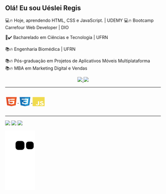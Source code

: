 
## Olá! Eu sou Uéslei Regis

 💻🔥 Hoje, aprendendo HTML, CSS e JavaScript. | UDEMY
 💻🔥 Bootcamp Carrefour Web Developer | DIO
 
🔧✔️ Bacharelado em Ciências e Tecnologia | UFRN <br>

📚🔥 Engenharia Biomédica | UFRN <br>

📚🔥 Pós-graduação em Projetos de Aplicativos Móveis Multiplataforma <br> 
📚🔥 MBA em Marketing Digital e Vendas <br> 

<div align="center">
  <a href="https://github.com/uesleiregis">
  <img height="180em" src="https://github-readme-stats.vercel.app/api?username=uesleiregis&show_icons=true&theme=white&include_all_commits=true&count_private=true"/>
  <img height="180em" src="https://github-readme-stats.vercel.app/api/top-langs/?username=uesleiregis&layout=compact&langs_count=7&theme=white"/>
</div>
  
<hr>
  
<div style="display: inline_block;"><br>
  
  <img align="center" alt="Rafa-HTML" height="30" width="40" src="https://raw.githubusercontent.com/devicons/devicon/master/icons/html5/html5-original.svg">
  <img align="center" alt="Rafa-CSS" height="30" width="40" src="https://raw.githubusercontent.com/devicons/devicon/master/icons/css3/css3-original.svg">
  <img align="center" alt="Rafa-Js" height="30" width="40" src="https://raw.githubusercontent.com/devicons/devicon/master/icons/javascript/javascript-plain.svg">

</div>
  



<div> 
    <br>
  <hr>

  <a href="https://instagram.com/uesleiregis" target="_blank"><img src="https://img.shields.io/badge/-Instagram-%23E4405F?style=for-the-badge&logo=instagram&logoColor=white" target="_blank"></a>
  <a href = "mailto:ueslei@ufrn.edu.br"><img src="https://img.shields.io/badge/-Gmail-%23333?style=for-the-badge&logo=gmail&logoColor=white" target="_blank"></a>
  <a href="https://www.linkedin.com/in/ueslei-regis-23aa29a3/" target="_blank"><img src="https://img.shields.io/badge/-LinkedIn-%230077B5?style=for-the-badge&logo=linkedin&logoColor=white" target="_blank"></a> 
 
  ![Snake animation](https://github.com/uesleiregis/uesleiregis/blob/output/github-contribution-grid-snake.svg)
 
</div>



